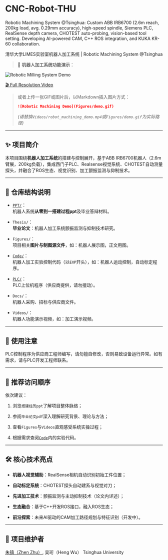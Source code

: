 # CNC-Robot-THU
Robotic Machining System @Tsinghua: Custom ABB IRB6700 (2.6m reach, 200kg load, avg. 0.29mm accuracy), high-speed spindle, Siemens PLC, RealSense depth camera, CHOTEST auto-probing, vision-based tool setting. Developing AI-powered CAM, C++ ROS integration, and KUKA KR-60 collaboration.


清华大学LIMES实验室机器人加工系统 | Robotic Machining System @Tsinghua

> 📌 **机器人加工系统功能演示**：

<!-- 直接在README页面内展示的GIF动图 -->
![Robotic Milling System Demo](Media/vd12_机器人加工系统功能展示_20250516.gif)

<!-- 外部链接，用户点击可跳转观看完整分辨率视频 -->
[🎬 Full Resolution Video](https://drive.google.com/file/d/1IW6d7zLTxaNsqKViqW-QUM10UKJw6B21/view)



> 
> 或者上传一张GIF或图片后，以Markdown插入图片方式：
> 
> ```markdown
> ![Robotic Machining Demo](Figures/demo.gif)
> ```
> 
> _(请替换`Videos/robot_machining_demo.mp4`或`Figures/demo.gif`为实际路径)_

* * *

✨ 项目简介
------

本项目围绕**机器人加工系统**的搭建与控制展开，基于ABB IRB6700机器人（2.6m臂展，200kg负载），集成西门子PLC、Realsense视觉系统、CHOTEST自动测量探头，并融合了ROS生态、视觉识别、加工颤振监测与抑制技术。

* * *

🚩 仓库结构说明
---------

* [`PPT/`](PPT/)：  
    机器人系统**从零到一搭建过程ppt**及毕业答辩材料。
    
* `Thesis/`：  
    **毕业论文**：机器人加工系统颤振监测与抑制技术研究。
    
* `Figures/`：  
    项目相关**图片与制图源文件**，如：机器人展示图，正文用图。
    
* [`Code/`](Code/)：  
    机器人加工实验控制代码（以`EXP`开头），如：机器人运动控制，自动标定程序。
    
* [`PLC/`](PLC/)：  
    PLC上位机程序（供应商提供，请勿擅动）。
    
* `Docs/`：  
    机器人采购、招标与供应商文件。
    
* `Videos/`：  
    机器人功能演示视频，如：加工演示视频。
    

* * *

🚨 使用注意
-------

PLC控制程序为供应商工程师编写，请勿擅自修改，否则易致设备运行异常。如有需求，请与PLC开发工程师联系。

* * *

📌 推荐访问顺序
---------

依次建议：

1. 浏览`搭建经历ppt`了解项目整体脉络；
   
2. 参阅`毕业论文pdf`深入理解研究背景、理论与方法；
   
3. 查看`Figures`与`Videos`直观感受系统实操过程；
   
4. 根据需求查阅[`Code`](Code/)内的实验代码。
   

* * *

🛠️ 核心技术亮点
----------

* **机器人视觉辅助**：RealSense相机自动识别初始工件位置；
  
* **自动标定系统**：CHOTEST探头自动建系与视觉对刀；
  
* **先进加工技术**：颤振监测与主动抑制技术（论文内详述）；
  
* **生态融合**：基于C++开发ROS接口，融入ROS生态；
  
* **前沿探索**：未来AI驱动的CAM加工路径规划与特征识别（开发中）。
  

* * *

🚀 项目维护者
--------

[朱镇（Zhen Zhu）](https://zhenzhuzz.github.io), 吴珩（Heng Wu）
Tsinghua University
